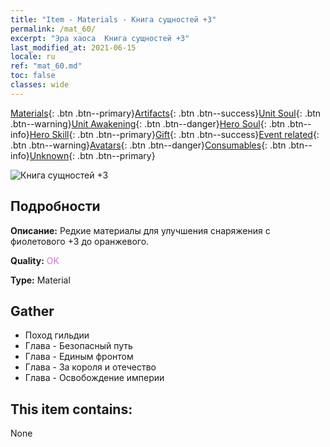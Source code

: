 ```yaml
---
title: "Item - Materials - Книга сущностей +3"
permalink: /mat_60/
excerpt: "Эра хаоса  Книга сущностей +3"
last_modified_at: 2021-06-15
locale: ru
ref: "mat_60.md"
toc: false
classes: wide
---
```

 [Materials](/ItemsRU/){: .btn .btn--primary}[Artifacts](/ItemsRU/Artifacts/){: .btn .btn--success}[Unit Soul](/ItemsRU/UnitSoul/){: .btn .btn--warning}[Unit Awakening](/ItemsRU/UnitAwakening/){: .btn .btn--danger}[Hero Soul](/ItemsRU/HeroSoul/){: .btn .btn--info}[Hero Skill](/ItemsRU/HeroSkill/){: .btn .btn--primary}[Gift](/ItemsRU/Gift/){: .btn .btn--success}[Event related](/ItemsRU/Events/){: .btn .btn--warning}[Avatars](/ItemsRU/Avatars/){: .btn .btn--danger}[Consumables](/ItemsRU/Consumables/){: .btn .btn--info}[Unknown](/ItemsRU/Unknown/){: .btn .btn--primary}

 ![Книга сущностей +3](/images/t/i_cailiao_hexin2.png)

## Подробности
 **Описание:** Редкие материалы для улучшения снаряжения c фиолетового +3 до оранжевого.

 **Quality:** <span style="color: #DA70D6">OK</span>

 **Type:** Material

## Gather

*    Поход гильдии 
*    Глава - Безопасный путь 
*    Глава - Единым фронтом 
*    Глава - За короля и отечество 
*    Глава - Освобождение империи 

## This item contains:

  None

